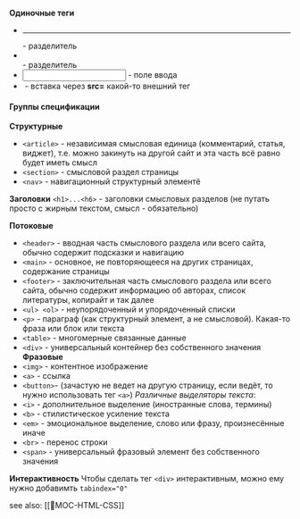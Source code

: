 **Одиночные теги**

- *<hr/>* - разделитель
- *<br/>* - разделитель
- *<input/>* - поле ввода
- *<img/>* - вставка через **src=** какой-то внешний тег


#### Группы спецификации

**Структурные**
- `<article>` - независимая смысловая единица (комментарий, статья, виджет), т.е. можно закинуть на другой сайт и эта часть всё равно будет иметь смысл
- `<section>` - смысловой раздел страницы 
- `<nav>` - навигационный структурный элементё

**Заголовки** 
`<h1>...<h6>` - заголовки смысловых разделов (не путать просто с жирным текстом, смысл - обязательно)

**Потоковые**
- `<header>` - вводная часть смыслового раздела или всего сайта, обычно содержит подсказки и навигацию
- `<main>` - основное, не повторяющееся на других страницах, содержание страницы
- `<footer>` - заключительная часть смыслового раздела или всего сайта, обычно содержит информацию об авторах, список литературы, копирайт и так далее
- `<ul> <ol>` - неупорядоченный и упорядоченный списки
- `<p>` - параграф (как структурный элемент, а не смысловой). Какая-то фраза или блок или текста
- `<table>` - многомерные связанные данные
- `<div>` - универсальный контейнер без собственного значения
**Фразовые**
- `<img>` - контентное изображение
- `<a>` - ссылка 
- `<button>`- (зачастую не ведет на другую страницу, если ведёт, то нужно использовать тег `<a>`)
*Различные выделяторы текста*:
- `<i>` - дополнительное выделение (иностранные слова, термины)
- `<b>` - стилистическое усиление текста
- `<em>` - эмоциональное выделение, слово или фразу, произнесённые иначе
 - `<br>` - перенос строки
- `<span>` - универсальный фразовый элемент без собственного значения

**Интерактивность**
Чтобы сделать тег `<div>` интерактивным, можно ему нужно добавимть `tabindex="0"`


see also: [[📙MOC-HTML-CSS]]